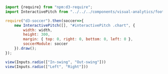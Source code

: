 
```js
import {require} from "npm:d3-require";
import InteractivePitch from "../../../components/visual-analytics/football/InteractivePitch.js";
```

```js
require("d3-soccer").then(soccer=>{
    new InteractivePitch([], "#interactivePitch .chart", {
        width: width,
        height: 300,
        margin: { top: 0, right: 0, bottom: 0, left: 0 },
        soccerModule: soccer
    }).draw();
});
```

```js
view(Inputs.radio(["In-swing", "Out-swing"]))
view(Inputs.radio(["Left", "Right"]))
```


<div id="interactivePitch">
    <div class="chart"></div>
    <div class="currentLocation"></div>
    <div class="locationList"></div>
</div>